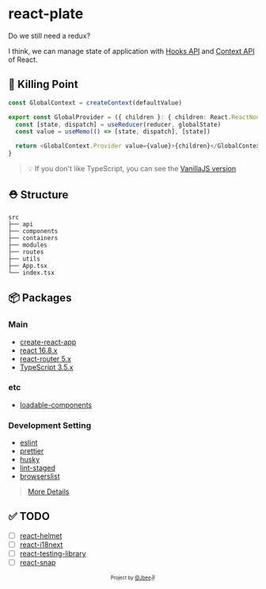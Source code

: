 # react-plate

Do we still need a redux?

I think, we can manage state of application with [Hooks API](https://reactjs.org/docs/hooks-intro.html) and [Context API](https://reactjs.org/docs/context.html) of React.

## 🔫 Killing Point

```ts
const GlobalContext = createContext(defaultValue)

export const GlobalProvider = ({ children }: { children: React.ReactNode }) => {
  const [state, dispatch] = useReducer(reducer, globalState)
  const value = useMemo(() => [state, dispatch], [state])

  return <GlobalContext.Provider value={value}>{children}</GlobalContext.Provider>
}
```

> 💡 If you don't like TypeScript, you can see the [VanillaJS version](https://github.com/JaeYeopHan/react-plate/tree/javascript-version)

## ⛑ Structure

```
src
├── api
├── components
├── containers
├── modules
├── routes
├── utils
├── App.tsx
└── index.tsx
```

## 📦 Packages

### Main

- [create-react-app](https://github.com/facebook/create-react-app)
- [react 16.8.x](https://github.com/facebook/react)
- [react-router 5.x](https://github.com/ReactTraining/react-router)
- [TypeScript 3.5.x](https://github.com/microsoft/TypeScript)

### etc

- [loadable-components](https://github.com/smooth-code/loadable-components)

### Development Setting

- [eslint](https://github.com/eslint/eslint)
- [prettier](https://github.com/prettier/prettier)
- [husky](https://github.com/typicode/husky)
- [lint-staged](https://github.com/okonet/lint-staged)
- [browserslist](https://github.com/browserslist/browserslist)

> [More Details](./pacakge.json)

## ✅ TODO

- [ ] [react-helmet](https://github.com/nfl/react-helmet)
- [ ] [react-i18next](https://github.com/i18next/react-i18next)
- [ ] [react-testing-library](https://github.com/testing-library/react-testing-library)
- [ ] [react-snap](https://github.com/stereobooster/react-snap)

<div align="center">

<sub><sup>Project by <a href="https://github.com/JaeYeopHan">@Jbee</a></sup></sub><small>✌</small>

</div>
